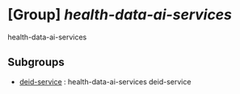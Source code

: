 # [Group] _health-data-ai-services_

health-data-ai-services

## Subgroups

- [deid-service](/Commands/health-data-ai-services/deid-service/readme.md)
: health-data-ai-services deid-service

